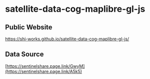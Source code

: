 # satellite-data-cog-maplibre-gl-js
## Public Website
https://shi-works.github.io/satellite-data-cog-maplibre-gl-js/

## Data Source
[https://sentinelshare.page.link/GwyM](https://sentinelshare.page.link/A5k5)
